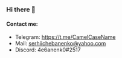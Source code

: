 ### Hi there 👋
#### Contact me:
- Telegram: https://t.me/CamelCaseName
- Mail: serhiichebanenko@yahoo.com
- Discord: 4e6anenk0#2517
<!--
**4e6anenk0/4e6anenk0** is a ✨ _special_ ✨ repository because its `README.md` (this file) appears on your GitHub profile.

Here are some ideas to get you started:

- 🔭 I’m currently working on ...
- 🌱 I’m currently learning ...
- 👯 I’m looking to collaborate on ...
- 🤔 I’m looking for help with ...
- 💬 Ask me about ...
- 📫 How to reach me: ...
- 😄 Pronouns: ...
- ⚡ Fun fact: ...
-->
